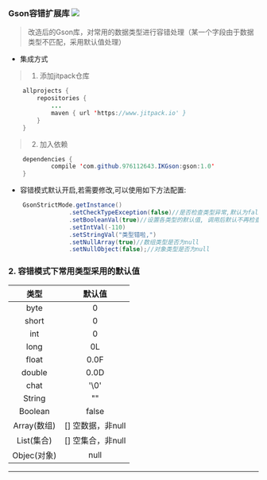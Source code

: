 ### Gson容错扩展库 [![](https://www.jitpack.io/v/976112643/IKGson.svg)](https://www.jitpack.io/#976112643/IKGson)
> 改造后的Gson库，对常用的数据类型进行容错处理（某一个字段由于数据类型不匹配，采用默认值处理）

- 集成方式
> 1. 添加jitpack仓库
```java
	allprojects {
		repositories {
			...
			maven { url 'https://www.jitpack.io' }
		}
	}
```

> 2. 加入依赖
```java
	dependencies {
	        compile 'com.github.976112643.IKGson:gson:1.0'
	}
```

- 容错模式默认开启,若需要修改,可以使用如下方法配置:
```java
    GsonStrictMode.getInstance()
                 .setCheckTypeException(false)//是否检查类型异常,默认为false
                 .setBooleanVal(true)//设置各类型的默认值, 调用后默认不再检查类型
                 .setIntVal(-110)
                 .setStringVal("类型错啦,")
                 .setNullArray(true)//数组类型是否为null
                 .setNullObject(false);//对象类型是否为null
```

### 2. 容错模式下常用类型采用的默认值

类型 | 默认值
:---:|:---:
byte | 0
short | 0
int |0
long |0L
float | 0.0F
double | 0.0D
chat | '\0'
String | ""
Boolean |false
Array(数组) | [] 空数据，非null
List(集合) | []  空集合，非null
Objec(对象) | null

---















